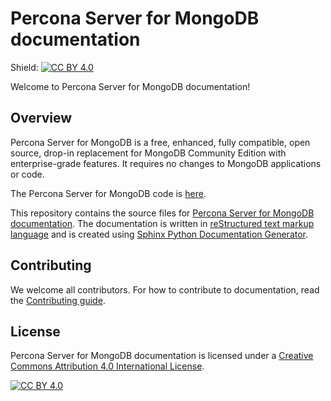 # Percona Server for MongoDB documentation

Shield: [![CC BY 4.0][cc-by-shield]][cc-by]

Welcome to Percona Server for MongoDB documentation!

## Overview

Percona Server for MongoDB is a free, enhanced, fully compatible, open source, drop-in replacement for MongoDB Community Edition with enterprise-grade features. It requires no changes to MongoDB applications or code.


The Percona Server for MongoDB code is [here](https://github.com/percona/percona-server-mongodb).

This repository contains the source files for [Percona Server for MongoDB documentation](https://www.percona.com/doc/percona-server-for-mongodb/4.2/index.html). The documentation is written in [reStructured text markup language](https://docutils.sourceforge.io/rst.html) and is created using [Sphinx Python Documentation Generator](https://www.sphinx-doc.org/en/master/). 

## Contributing

We welcome all contributors. For how to contribute to documentation, read the [Contributing guide](https://github.com/percona/psmdb-docs/blob/4.2/CONTRIBUTING.md).
 
## License

Percona Server for MongoDB documentation is licensed under a
[Creative Commons Attribution 4.0 International License][cc-by].

[![CC BY 4.0][cc-by-image]][cc-by]

[cc-by]: http://creativecommons.org/licenses/by/4.0/
[cc-by-image]: https://i.creativecommons.org/l/by/4.0/88x31.png
[cc-by-shield]: https://img.shields.io/badge/License-CC%20BY%204.0-lightgrey.svg